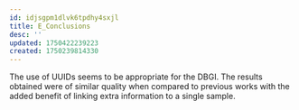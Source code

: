 ```yaml
---
id: idjsgpm1dlvk6tpdhy4sxjl
title: E_Conclusions
desc: ''
updated: 1750422239223
created: 1750239814330
---
```

The use of UUIDs seems to be appropriate for the DBGI. The results obtained were of similar quality when compared to previous works with the added benefit of linking extra information to a single sample.